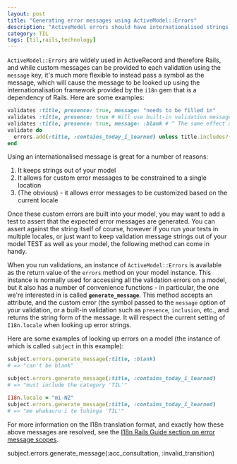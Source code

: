```yaml
---
layout: post
title: "Generating error messages using ActiveModel::Errors"
description: "ActiveModel errors should have internationalised strings to customize the message. This post describes how to translate an error."
category: TIL
tags: [til,rails,technology]
---
```


`ActiveModel::Errors` are widely used in ActiveRecord and therefore Rails, and while custom messages
can be provided to each validation using the `message` key, it's much more flexible to instead pass
a symbol as the message, which will cause the message to be looked up using the internationalisation
framework provided by the `i18n` gem that is a dependency of Rails. Here are some examples:

``` ruby
validates :title, presence: true, message: "needs to be filled in"
validates :title, presence: true # Will use built-in validation message look up
validates :title, presence: true, message: :blank # ^ The same effect as the above
validate do
  errors.add(:title, :contains_today_i_learned) unless title.includes?("TIL")
end
```

Using an internationalised message is great for a number of reasons:

1. It keeps strings out of your model
2. It allows for custom error messages to be constrained to a single location
3. (The obvious) - it allows error messages to be customized based on the current locale

Once these custom errors are built into your model, you may want to add a test to assert that the
expected error messages are generated. You can assert against the string itself of course, however
if you run your tests in multiple locales, or just want to keep validation message strings out of
your model TEST as well as your model, the following method can come in handy.

When you run validations, an instance of `ActiveModel::Errors` is available as the return value of
the `errors` method on your model instance. This instance is normally used for accessing all the
validation errors on a model, but it also has a number of convenience functions - in particular, the
one we're interested in is called **`generate_message`**. This method accepts an attribute, and the
custom error (the symbol passed to the `message` option of your validation, or a built-in validation
such as `presence`, `inclusion`, etc., and returns the string form of the message. It will respect
the current setting of `I18n.locale` when looking up error strings.

Here are some examples of looking up errors on a model (the instance of which is called `subject` in
this example):

``` ruby
subject.errors.generate_message(:title, :blank) 
# => "can't be blank"

subject.errors.generate_message(:title, :contains_today_i_learned)
# => "must include the category 'TIL'"

I18n.locale = "mi-NZ"
subject.errors.generate_message(:title, :contains_today_i_learned)
# => "me whakauru i te tuhinga 'TIL'"
```

For more information on the I18n translation format, and exactly how these above messages are
resolved, see the [I18n Rails Guide section on error message
scopes](https://guides.rubyonrails.org/i18n.html#error-message-scopes).

subject.errors.generate_message(:acc_consultation, :invalid_transition)
